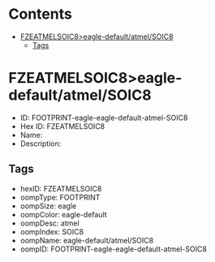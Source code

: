 



Contents
========

* [FZEATMELSOIC8>eagle-default/atmel/SOIC8](#fzeatmelsoic8eagle-defaultatmelsoic8)
	* [Tags](#tags)

# FZEATMELSOIC8>eagle-default/atmel/SOIC8

- ID: FOOTPRINT-eagle-eagle-default-atmel-SOIC8
- Hex ID: FZEATMELSOIC8
- Name: 
- Description: 

## Tags

- hexID: FZEATMELSOIC8
- oompType: FOOTPRINT
- oompSize: eagle
- oompColor: eagle-default
- oompDesc: atmel
- oompIndex: SOIC8
- oompName: eagle-default/atmel/SOIC8
- oompID: FOOTPRINT-eagle-eagle-default-atmel-SOIC8
